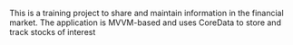 This is a training project to share and maintain information in the financial market.
The application is MVVM-based and uses CoreData to store and track stocks of interest
